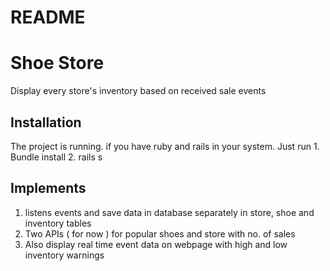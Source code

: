 # README

# Shoe Store
Display every store's inventory based on received sale events

## Installation

The project is running. if you have ruby and rails in your system.
Just run 1. Bundle install 2. rails s

## Implements 

1. listens events and save data in database separately in store, shoe and inventory tables
2. Two APIs ( for now ) for popular shoes and store with no. of sales
3. Also display real time event data on webpage with high and low inventory warnings
